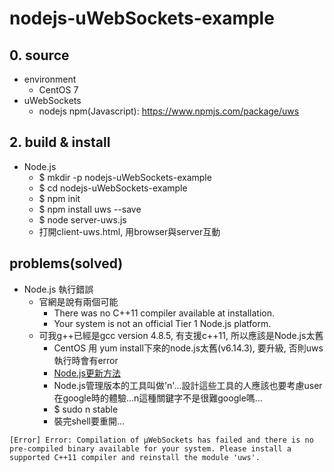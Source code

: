 # nodejs-uWebSockets-example

## 0. source
* environment
  * CentOS 7
* uWebSockets
  * nodejs npm(Javascript): https://www.npmjs.com/package/uws
  
## 2. build & install
* Node.js
  * $ mkdir -p nodejs-uWebSockets-example
  * $ cd nodejs-uWebSockets-example
  * $ npm init
  * $ npm install uws --save
  * $ node server-uws.js
  * 打開client-uws.html, 用browser與server互動
  
## problems(solved)
* Node.js 執行錯誤
  * 官網是說有兩個可能
    * There was no C++11 compiler available at installation.
    * Your system is not an official Tier 1 Node.js platform.
  * 可我g++已經是gcc version 4.8.5, 有支援c++11, 所以應該是Node.js太舊
    * CentOS 用 yum install下來的node.js太舊(v6.14.3), 要升級, 否則uws執行時會有error
    * [Node.js更新方法](http://eddychang.me/blog/javascript/58-nodes-update.html)
    * Node.js管理版本的工具叫做'n'...設計這些工具的人應該也要考慮user在google時的體驗...n這種關鍵字不是很難google嗎...
    * $ sudo n stable
    * 裝完shell要重開...
    
```
[Error] Error: Compilation of µWebSockets has failed and there is no pre-compiled binary available for your system. Please install a supported C++11 compiler and reinstall the module 'uws'.
```
